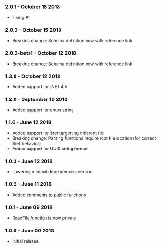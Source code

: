 ### 2.0.1 - October 16 2018
* Fixing #1

### 2.0.0 - October 15 2018
* Breaking change: Schema definition now with reference link

### 2.0.0-beta1 - October 12 2018
* Breaking change: Schema definition now with reference link

### 1.3.0 - October 12 2018
* Added support for .NET 4.5

### 1.2.0 - September 19 2018
* Added support for enum string

### 1.1.0 - June 12 2018
* Added support for $ref targetting different file
* Breaking change: Parsing functions require root file location (for correct $ref behavior)
* Added support for UUID string format

### 1.0.3 - June 12 2018
* Lowering minimal dependencies version

### 1.0.2 - June 11 2018
* Added comments to public functions

### 1.0.1 - June 09 2018
* ReadFile function is now private

### 1.0.0 - June 09 2018
* Initial release